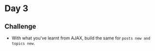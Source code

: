 # Day 3

## Challenge

- With what you've learnt from AJAX, build the same for `posts new and topics new`.
